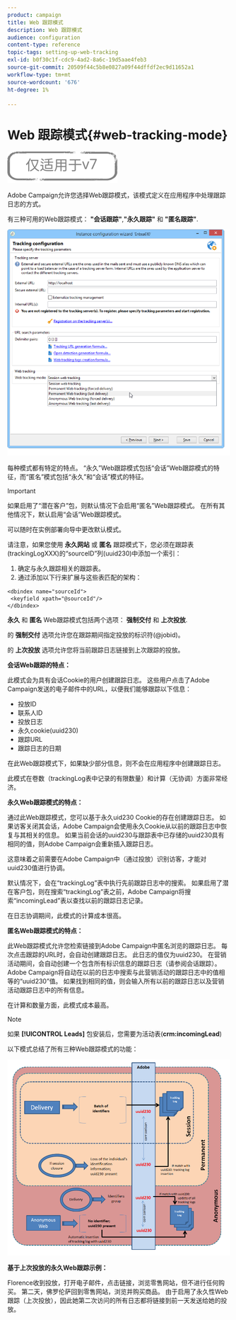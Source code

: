 ```yaml
---
product: campaign
title: Web 跟踪模式
description: Web 跟踪模式
audience: configuration
content-type: reference
topic-tags: setting-up-web-tracking
exl-id: b0f30c1f-cdc9-4ad2-8a6c-19d5aae4feb3
source-git-commit: 20509f44c5b8e0827a09f44dffdf2ec9d11652a1
workflow-type: tm+mt
source-wordcount: '676'
ht-degree: 1%

---
```


# Web 跟踪模式{#web-tracking-mode}

![](../../assets/v7-only.svg)

Adobe Campaign允许您选择Web跟踪模式，该模式定义在应用程序中处理跟踪日志的方式。

有三种可用的Web跟踪模式： **&quot;会话跟踪&quot;**,**&quot;永久跟踪&quot;** 和 **&quot;匿名跟踪&quot;**.

![](assets/s_ncs_install_deployment_wiz_tracking_mode.png)

每种模式都有特定的特点。 “永久”Web跟踪模式包括“会话”Web跟踪模式的特征，而“匿名”模式包括“永久”和“会话”模式的特征。

>[!IMPORTANT]
>
>如果启用了“潜在客户”包，则默认情况下会启用“匿名”Web跟踪模式。 在所有其他情况下，默认启用“会话”Web跟踪模式。
>
>可以随时在实例部署向导中更改默认模式。

请注意，如果您使用 **永久网站** 或 **匿名** 跟踪模式下，您必须在跟踪表(trackingLogXXX)的“sourceID”列(uuid230)中添加一个索引：

1. 确定与永久跟踪相关的跟踪表。
1. 通过添加以下行来扩展与这些表匹配的架构：

```
<dbindex name="sourceId">
 <keyfield xpath="@sourceId"/>
</dbindex>
```

**永久** 和 **匿名** Web跟踪模式包括两个选项： **强制交付** 和 **上次投放**.

的 **强制交付** 选项允许您在跟踪期间指定投放的标识符(@jobid)。

的 **上次投放** 选项允许您将当前跟踪日志链接到上次跟踪的投放。

**会话Web跟踪的特点：**

此模式会为具有会话Cookie的用户创建跟踪日志。 这些用户点击了Adobe Campaign发送的电子邮件中的URL，以便我们能够跟踪以下信息：

* 投放ID
* 联系人ID
* 投放日志
* 永久cookie(uuid230)
* 跟踪URL
* 跟踪日志的日期

在此Web跟踪模式下，如果缺少部分信息，则不会在应用程序中创建跟踪日志。

此模式在卷数（trackingLog表中记录的有限数量）和计算（无协调）方面非常经济。

**永久Web跟踪模式的特点：**

通过此Web跟踪模式，您可以基于永久uid230 Cookie的存在创建跟踪日志。 如果访客关闭其会话，Adobe Campaign会使用永久Cookie从以前的跟踪日志中恢复与其相关的信息。 如果当前会话的uuid230与跟踪表中已存储的uuid230具有相同的值，则Adobe Campaign会重新插入跟踪日志。

这意味着之前需要在Adobe Campaign中（通过投放）识别访客，才能对uuid230值进行协调。

默认情况下，会在“trackingLog”表中执行先前跟踪日志中的搜索。 如果启用了潜在客户包，则在搜索“trackingLog”表之前，Adobe Campaign将搜索“incomingLead”表以查找以前的跟踪日志记录。

在日志协调期间，此模式的计算成本很高。

**匿名Web跟踪模式的特点：**

此Web跟踪模式允许您检索链接到Adobe Campaign中匿名浏览的跟踪日志。 每次点击跟踪的URL时，会自动创建跟踪日志。 此日志的值仅为uuid230。 在营销活动期间，会自动创建一个包含所有标识信息的跟踪日志（请参阅会话跟踪）。 Adobe Campaign将自动在以前的日志中搜索与此营销活动的跟踪日志中的值相等的“uuid230”值。 如果找到相同的值，则会输入所有以前的跟踪日志以及营销活动跟踪日志中的所有信息。

在计算和数量方面，此模式成本最高。

>[!NOTE]
>
>如果 **[!UICONTROL Leads]** 包安装后，您需要为活动表(**crm:incomingLead**)

以下模式总结了所有三种Web跟踪模式的功能：

![](assets/s_ncs_install_deployment_wiz_tracking_schema_mode.png)

**基于上次投放的永久Web跟踪示例：**

Florence收到投放，打开电子邮件，点击链接，浏览零售网站，但不进行任何购买。 第二天，佛罗伦萨回到零售网站，浏览并购买商品。 由于启用了永久性Web跟踪（上次投放），因此她第二次访问的所有日志都将链接到前一天发送给她的投放。
